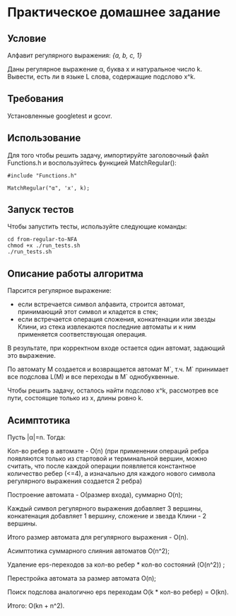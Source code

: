 # Практическое домашнее задание

## Условие
Алфавит регулярного выражения: *{a, b, c, 1}*

Даны регулярное выражение α, буква x и натуральное число k. Вывести, есть ли в языке L слова, содержащие подслово x^k.

## Требования
Установленные googletest и gcovr.

## Использование
Для того чтобы решить задачу, импортируйте заголовочный файл Functions.h и воспользуйтесь функцией MatchRegular():

```
#include "Functions.h"

MatchRegular("α", 'x', k);
```

## Запуск тестов
Чтобы запустить тесты, используйте следующие команды:

```
cd from-regular-to-NFA
chmod +x ./run_tests.sh
./run_tests.sh
```

## Описание работы алгоритма
Парсится регулярное выражение:

- если встречается символ алфавита, строится автомат, принимающий этот символ и кладется в стек;
- если встречается операция сложения, конкатенации или звезды Клини, из стека извлекаются последние автоматы и к ним применяется соответствующая операция.

В результате, при корректном входе остается один автомат, задающий это выражение.

По автомату M создается и возвращается автомат M\`, т.ч. M\` принимает все подслова L(M) и все переходы в M\` однобуквенные.

Чтобы решить задачу, осталось найти подслово x^k, рассмотрев все пути, состоящие только из x, длины ровно k.

## Асимптотика 
Пусть |α|=n. Тогда:

Кол-во ребер в автомате - O(n) (при применении операций ребра появляются только из стартовой и терминальной вершин, 
можно считать, что после каждой операции появляется константное количество ребер (<=4), а изначально для каждого нового
символа регулярного выражения создается 2 ребра)

Построение автомата - O(размер входа), суммарно O(n);

Каждый символ регулярного выражения добавляет 3 вершины, конкатенация добавляет 1 вершину, сложение и звезда Клини - 2 вершины.

Итого размер автомата для регулярного выражения - O(n).

Асимптотика суммарного слияния автоматов O(n^2);

Удаление eps-переходов за кол-во ребер * кол-во состояний (O(n^2)) ;

Перестройка автомата за размер автомата O(n);

Поиск подслова аналогично eps переходам O(k * кол-во ребер) = O(kn).

Итого: O(kn + n^2).
